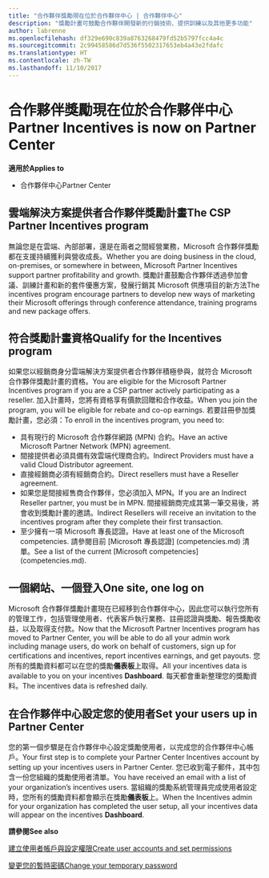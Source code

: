 ```yaml
---
title: "合作夥伴獎勵現在位於合作夥伴中心 | 合作夥伴中心"
description: "獎勵計畫可鼓勵合作夥伴開發新的行銷技術、提供訓練以及其他更多功能"
author: labrenne
ms.openlocfilehash: df329e690c839a8763268479fd52b5797fcc4a4c
ms.sourcegitcommit: 2c99458586d7d536f5502317653eb4a43e2fdafc
ms.translationtype: HT
ms.contentlocale: zh-TW
ms.lasthandoff: 11/10/2017
---
```

# <a name="partner-incentives-is-now-on-partner-center"></a><span data-ttu-id="6ba53-103">合作夥伴獎勵現在位於合作夥伴中心</span><span class="sxs-lookup"><span data-stu-id="6ba53-103">Partner Incentives is now on Partner Center</span></span> 

**<span data-ttu-id="6ba53-104">適用於</span><span class="sxs-lookup"><span data-stu-id="6ba53-104">Applies to</span></span>**

-  <span data-ttu-id="6ba53-105">合作夥伴中心</span><span class="sxs-lookup"><span data-stu-id="6ba53-105">Partner Center</span></span>

## <a name="the-csp-partner-incentives-program"></a><span data-ttu-id="6ba53-106">雲端解決方案提供者合作夥伴獎勵計畫</span><span class="sxs-lookup"><span data-stu-id="6ba53-106">The CSP Partner Incentives program</span></span>

<span data-ttu-id="6ba53-107">無論您是在雲端、內部部署，還是在兩者之間經營業務，Microsoft 合作夥伴獎勵都在支援持續獲利與營收成長。</span><span class="sxs-lookup"><span data-stu-id="6ba53-107">Whether you are doing business in the cloud, on-premises, or somewhere in between, Microsoft Partner Incentives support partner profitability and growth.</span></span> <span data-ttu-id="6ba53-108">獎勵計畫鼓勵合作夥伴透過參加會議、訓練計畫和新的套件優惠方案，發展行銷其 Microsoft 供應項目的新方法</span><span class="sxs-lookup"><span data-stu-id="6ba53-108">The incentives program encourage partners to develop new ways of marketing their Microsoft offerings through conference attendance, training programs and new package offers.</span></span> 

## <a name="qualify-for-the-incentives-program"></a><span data-ttu-id="6ba53-109">符合獎勵計畫資格</span><span class="sxs-lookup"><span data-stu-id="6ba53-109">Qualify for the Incentives program</span></span>

<span data-ttu-id="6ba53-110">如果您以經銷商身分雲端解決方案提供者合作夥伴積極參與，就符合 Microsoft 合作夥伴獎勵計畫的資格。</span><span class="sxs-lookup"><span data-stu-id="6ba53-110">You are eligible for the Microsoft Partner Incentives program if you are a CSP partner actively participating as a reseller.</span></span>
<span data-ttu-id="6ba53-111">加入計畫時，您將有資格享有價款回贈和合作收益。</span><span class="sxs-lookup"><span data-stu-id="6ba53-111">When you join the program, you will be eligible for rebate and co-op earnings.</span></span> <span data-ttu-id="6ba53-112">若要註冊參加獎勵計畫，您必須：</span><span class="sxs-lookup"><span data-stu-id="6ba53-112">To enroll in the incentives program, you need to:</span></span> 
-   <span data-ttu-id="6ba53-113">具有現行的 Microsoft 合作夥伴網路 (MPN) 合約。</span><span class="sxs-lookup"><span data-stu-id="6ba53-113">Have an active Microsoft Partner Network (MPN) agreement.</span></span>  
-   <span data-ttu-id="6ba53-114">間接提供者必須具備有效雲端代理商合約。</span><span class="sxs-lookup"><span data-stu-id="6ba53-114">Indirect Providers must have a valid Cloud Distributor agreement.</span></span>
-   <span data-ttu-id="6ba53-115">直接經銷商必須有經銷商合約。</span><span class="sxs-lookup"><span data-stu-id="6ba53-115">Direct resellers must have a Reseller agreement.</span></span>
-   <span data-ttu-id="6ba53-116">如果您是間接經售商合作夥伴，您必須加入 MPN。</span><span class="sxs-lookup"><span data-stu-id="6ba53-116">If you are an Indirect Reseller partner, you must be in MPN.</span></span> <span data-ttu-id="6ba53-117">間接經銷商完成其第一筆交易後，將會收到獎勵計畫的邀請。</span><span class="sxs-lookup"><span data-stu-id="6ba53-117">Indirect Resellers will receive an invitation to the incentives program after they complete their first transaction.</span></span> 
-   <span data-ttu-id="6ba53-118">至少擁有一項 Microsoft 專長認證。</span><span class="sxs-lookup"><span data-stu-id="6ba53-118">Have at least one of the Microsoft competencies.</span></span> <span data-ttu-id="6ba53-119">請參閱目前 [Microsoft 專長認證] (competencies.md) 清單。</span><span class="sxs-lookup"><span data-stu-id="6ba53-119">See a list of the current [Microsoft competencies] (competencies.md).</span></span>

## <a name="one-site-one-log-on"></a><span data-ttu-id="6ba53-120">一個網站、一個登入</span><span class="sxs-lookup"><span data-stu-id="6ba53-120">One site, one log on</span></span>

<span data-ttu-id="6ba53-121">Microsoft 合作夥伴獎勵計畫現在已經移到合作夥伴中心，因此您可以執行您所有的管理工作，包括管理使用者、代表客戶執行業務、註冊認證與獎勵、報告獎勵收益，以及取得支付款。</span><span class="sxs-lookup"><span data-stu-id="6ba53-121">Now that the Microsoft Partner Incentives program has moved to Partner Center, you will be able to do all your admin work including manage users, do work on behalf of customers, sign up for certifications and incentives, report incentives earnings, and get payouts.</span></span> <span data-ttu-id="6ba53-122">您所有的獎勵資料都可以在您的獎勵**儀表板**上取得。</span><span class="sxs-lookup"><span data-stu-id="6ba53-122">All your incentives data is available to you on your incentives **Dashboard**.</span></span> <span data-ttu-id="6ba53-123">每天都會重新整理您的獎勵資料。</span><span class="sxs-lookup"><span data-stu-id="6ba53-123">The incentives data is refreshed daily.</span></span>
 
## <a name="set-your-users-up-in-partner-center"></a><span data-ttu-id="6ba53-124">在合作夥伴中心設定您的使用者</span><span class="sxs-lookup"><span data-stu-id="6ba53-124">Set your users up in Partner Center</span></span>
 
<span data-ttu-id="6ba53-125">您的第一個步驟是在合作夥伴中心設定獎勵使用者，以完成您的合作夥伴中心帳戶。</span><span class="sxs-lookup"><span data-stu-id="6ba53-125">Your first step is to complete your Partner Center Incentives account by setting up your incentives users in Partner Center.</span></span> <span data-ttu-id="6ba53-126">您已收到電子郵件，其中包含一份您組織的獎勵使用者清單。</span><span class="sxs-lookup"><span data-stu-id="6ba53-126">You have received an email with a list of your organization’s incentives users.</span></span> <span data-ttu-id="6ba53-127">當組織的獎勵系統管理員完成使用者設定時，您所有的獎勵資料都會顯示在獎勵**儀表板**上。</span><span class="sxs-lookup"><span data-stu-id="6ba53-127">When the Incentives admin for your organization has completed the user setup, all your incentives data will appear on the incentives **Dashboard**.</span></span>

**<span data-ttu-id="6ba53-128">請參閱</span><span class="sxs-lookup"><span data-stu-id="6ba53-128">See also</span></span>**

[<span data-ttu-id="6ba53-129">建立使用者帳戶與設定權限</span><span class="sxs-lookup"><span data-stu-id="6ba53-129">Create user accounts and set permissions</span></span>](create-user-accounts-and-set-permissions.md)

[<span data-ttu-id="6ba53-130">變更您的暫時密碼</span><span class="sxs-lookup"><span data-stu-id="6ba53-130">Change your temporary password</span></span>](change-your-temporary-password.md)

